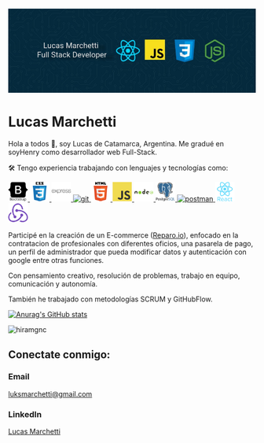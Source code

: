 

![Full Stack Developer](https://github.com/LucasMarchetti/LucasMarchetti/blob/main/banner2.jpg)

# Lucas Marchetti
Hola a todos 👋, soy Lucas de Catamarca, Argentina. Me gradué en soyHenry como desarrollador web Full-Stack.

🛠 Tengo experiencia trabajando con lenguajes y tecnologías como:
<p align="left"> 
  <a href="https://getbootstrap.com" target="_blank" rel="noreferrer"> <img src="https://raw.githubusercontent.com/devicons/devicon/master/icons/bootstrap/bootstrap-plain-wordmark.svg" alt="bootstrap" width="40" height="40"/> </a><a href="https://www.w3schools.com/css/" target="_blank" rel="noreferrer"> <img src="https://raw.githubusercontent.com/devicons/devicon/master/icons/css3/css3-original-wordmark.svg" alt="css3" width="40" height="40"/> </a> 
  <a href="https://expressjs.com" target="_blank" rel="noreferrer"> <img src="https://raw.githubusercontent.com/devicons/devicon/master/icons/express/express-original-wordmark.svg" alt="express" width="40" height="40"/> </a>  <a href="https://git-scm.com/" target="_blank" rel="noreferrer"> <img src="https://www.vectorlogo.zone/logos/git-scm/git-scm-icon.svg" alt="git" width="40" height="40"/> </a> <a href="https://www.w3.org/html/" target="_blank" rel="noreferrer"> <img src="https://raw.githubusercontent.com/devicons/devicon/master/icons/html5/html5-original-wordmark.svg" alt="html5" width="40" height="40"/> </a> <a href="https://developer.mozilla.org/en-US/docs/Web/JavaScript" target="_blank" rel="noreferrer"> <img src="https://raw.githubusercontent.com/devicons/devicon/master/icons/javascript/javascript-original.svg" alt="javascript" width="40" height="40"/> </a>  <a href="https://nodejs.org" target="_blank" rel="noreferrer"> <img src="https://raw.githubusercontent.com/devicons/devicon/master/icons/nodejs/nodejs-original-wordmark.svg" alt="nodejs" width="40" height="40"/> </a> <a href="https://www.postgresql.org" target="_blank" rel="noreferrer"> <img src="https://raw.githubusercontent.com/devicons/devicon/master/icons/postgresql/postgresql-original-wordmark.svg" alt="postgresql" width="40" height="40"/> </a> <a href="https://postman.com" target="_blank" rel="noreferrer"> <img src="https://www.vectorlogo.zone/logos/getpostman/getpostman-icon.svg" alt="postman" width="40" height="40"/> </a> <a href="https://reactjs.org/" target="_blank" rel="noreferrer"> <img src="https://raw.githubusercontent.com/devicons/devicon/master/icons/react/react-original-wordmark.svg" alt="react" width="40" height="40"/> </a> <a href="https://redux.js.org" target="_blank" rel="noreferrer"> <img src="https://raw.githubusercontent.com/devicons/devicon/master/icons/redux/redux-original.svg" alt="redux" width="40" height="40"/> </a> </p>

Participé en la creación de un E-commerce ([Reparo.io](https://reparoio-git-develop-joel301.vercel.app/)), enfocado en la contratacion de profesionales con diferentes oficios, una pasarela de pago, un perfil de administrador que pueda modificar datos y autenticación con google entre otras funciones.

Con pensamiento creativo, resolución de problemas, trabajo en equipo, comunicación y autonomía.

También he trabajado con metodologías SCRUM y GitHubFlow.

[![Anurag's GitHub stats](https://github-readme-stats.vercel.app/api?username=LucasMarchetti)](https://github.com/anuraghazra/github-readme-stats)

<p align="left"> <img src="https://komarev.com/ghpvc/?username=LucasMarchetti&label=Profile%20views&color=0e75b6&style=flat" alt="hiramgnc" /> </p>

## Conectate conmigo:

### Email 
luksmarchetti@gmail.com

### LinkedIn


[Lucas Marchetti](https://www.linkedin.com/in/marchetti-lucas/)


